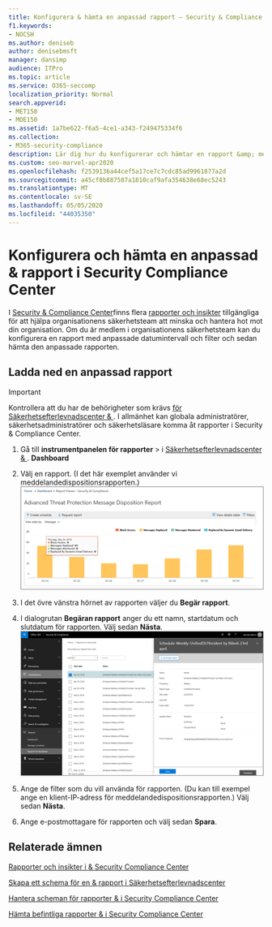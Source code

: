 ```yaml
---
title: Konfigurera & hämta en anpassad rapport – Security & Compliance Center
f1.keywords:
- NOCSH
ms.author: deniseb
author: denisebmsft
manager: dansimp
audience: ITPro
ms.topic: article
ms.service: O365-seccomp
localization_priority: Normal
search.appverid:
- MET150
- MOE150
ms.assetid: 1a7be622-f6a5-4ce1-a343-f249475334f6
ms.collection:
- M365-security-compliance
description: Lär dig hur du konfigurerar och hämtar en rapport &amp; med ett anpassat datumintervall och filter i Security Compliance Center.
ms.custom: seo-marvel-apr2020
ms.openlocfilehash: f2539136a44cef5a17ce7c7cdc85ad9961877a2d
ms.sourcegitcommit: a45cf8b887587a1810caf9afa354638e68ec5243
ms.translationtype: MT
ms.contentlocale: sv-SE
ms.lasthandoff: 05/05/2020
ms.locfileid: "44035350"
---
```

# <a name="set-up-and-download-a-custom-report-in-the-security-amp-compliance-center"></a>Konfigurera och hämta en anpassad &amp; rapport i Security Compliance Center

I [Security &amp; Compliance Center](https://protection.office.com)finns flera [rapporter och insikter](reports-and-insights-in-security-and-compliance.md) tillgängliga för att hjälpa organisationens säkerhetsteam att minska och hantera hot mot din organisation. Om du är medlem i organisationens säkerhetsteam kan du konfigurera en rapport med anpassade datumintervall och filter och sedan hämta den anpassade rapporten. 
  
## <a name="download-a-custom-report"></a>Ladda ned en anpassad rapport

> [!IMPORTANT]
> Kontrollera att du har de behörigheter som krävs [för Säkerhetsefterlevnadscenter &amp; ](permissions-in-the-security-and-compliance-center.md). I allmänhet kan globala administratörer, säkerhetsadministratörer och säkerhetsläsare komma åt rapporter i Security &amp; Compliance Center. 
  
1. Gå till **instrumentpanelen för rapporter** \> i [Säkerhetsefterlevnadscenter &amp; ](https://protection.office.com). **Dashboard**
    
2. Välj en rapport. (I det här exemplet använder vi meddelandedispositionsrapporten.)<br/>![Välj Begäransrapport om du vill hämta en rapport](../../media/b566925d-b9d9-453d-9bdd-f2637c7ba140.png)
  
3. I det övre vänstra hörnet av rapporten väljer du **Begär rapport**.
    
4. I dialogrutan **Begäran rapport** anger du ett namn, startdatum och slutdatum för rapporten. Välj sedan **Nästa**.<br/>![I Security &amp; Compliance Center \> väljer du Rapporter rapporter för nedladdning](../../media/65e625f5-c98c-49fc-9c1f-8c80ec8308fd.png)
  
5. Ange de filter som du vill använda för rapporten. (Du kan till exempel ange en klient-IP-adress för meddelandedispositionsrapporten.) Välj sedan **Nästa**.
    
6. Ange e-postmottagare för rapporten och välj sedan **Spara**.
    
## <a name="related-topics"></a>Relaterade ämnen

[Rapporter och insikter i &amp; Security Compliance Center](reports-and-insights-in-security-and-compliance.md)
  
[Skapa ett schema för en &amp; rapport i Säkerhetsefterlevnadscenter](create-a-schedule-for-a-report.md)
  
[Hantera scheman för rapporter &amp; i Security Compliance Center](manage-schedules-for-multiple-reports.md)
  
[Hämta befintliga rapporter &amp; i Security Compliance Center](download-existing-reports.md)
  

